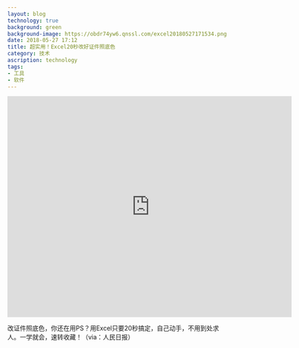 ```yaml
---
layout: blog
technology: true
background: green
background-image: https://obdr74yw6.qnssl.com/excel20180527171534.png
date: 2018-05-27 17:12
title: 超实用！Excel20秒改好证件照底色
category: 技术
ascription: technology
tags:
- 工具
- 软件
---
```


<iframe frameborder="0" width="640" height="498" src="https://v.qq.com/iframe/player.html?vid=s1426cf57vd&tiny=0&auto=0" allowfullscreen></iframe>  

改证件照底色，你还在用PS？用Excel只要20秒搞定，自己动手，不用到处求人。一学就会，速转收藏！（via：人民日报）